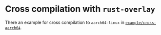 # Cross compilation with `rust-overlay`

There an example for cross compilation to `aarch64-linux` in
[`example/cross-aarch64`](../examples/cross-aarch64).
